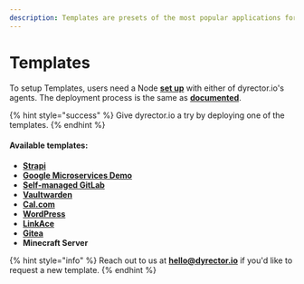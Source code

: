 ```yaml
---
description: Templates are presets of the most popular applications for quick setup.
---
```


# Templates

To setup Templates, users need a Node [**set up**](../../docs/tutorials/register-your-node.md) with either of dyrector.io's agents. The deployment process is the same as [**documented**](../../docs/tutorials/deploy-your-product.md).

{% hint style="success" %}
Give dyrector.io a try by deploying one of the templates.
{% endhint %}

#### Available templates:

* [**Strapi**](strapi.md)
* [**Google Microservices Demo**](google-microservices-demo.md)
* [**Self-managed GitLab**](self-managed-gitlab.md)
* [**Vaultwarden**](https://github.com/dani-garcia/vaultwarden)
* [**Cal.com**](https://cal.com/)
* [**WordPress**](wordpress.md)
* [**LinkAce**](linkace.md)
* [**Gitea**](https://gitea.io/en-us/)
* **Minecraft Server**

{% hint style="info" %}
Reach out to us at [**hello@dyrector.io**](mailto:hello@dyrector.io) if you'd like to request a new template.
{% endhint %}
